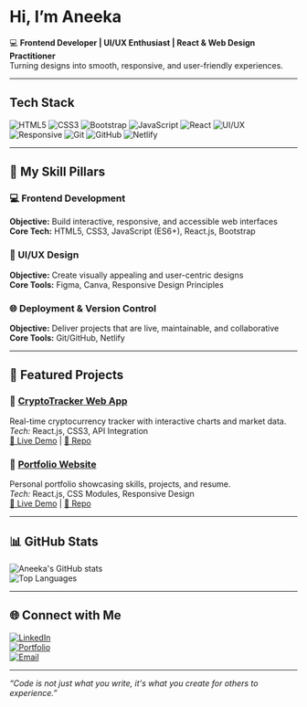 # Hi, I’m Aneeka  
💻 **Frontend Developer | UI/UX Enthusiast | React & Web Design Practitioner**  
Turning designs into smooth, responsive, and user-friendly experiences.

---

##  Tech Stack

![HTML5](https://img.shields.io/badge/HTML5-E34F26?style=for-the-badge&logo=html5&logoColor=white)
![CSS3](https://img.shields.io/badge/CSS3-1572B6?style=for-the-badge&logo=css3&logoColor=white)
![Bootstrap](https://img.shields.io/badge/Bootstrap-7952B3?style=for-the-badge&logo=bootstrap&logoColor=white)
![JavaScript](https://img.shields.io/badge/JavaScript-F7DF1E?style=for-the-badge&logo=javascript&logoColor=black)
![React](https://img.shields.io/badge/React.js-20232A?style=for-the-badge&logo=react&logoColor=61DAFB)
![UI/UX](https://img.shields.io/badge/UI%2FUX-FF69B4?style=for-the-badge&logo=figma&logoColor=white)
![Responsive](https://img.shields.io/badge/Responsive%20Design-00C7B7?style=for-the-badge)
![Git](https://img.shields.io/badge/Git-F05032?style=for-the-badge&logo=git&logoColor=white)
![GitHub](https://img.shields.io/badge/GitHub-181717?style=for-the-badge&logo=github&logoColor=white)
![Netlify](https://img.shields.io/badge/Netlify-00C7B7?style=for-the-badge&logo=netlify&logoColor=white)

---

## 🎯 My Skill Pillars

### 💻 Frontend Development
**Objective:** Build interactive, responsive, and accessible web interfaces  
**Core Tech:** HTML5, CSS3, JavaScript (ES6+), React.js, Bootstrap

### 🎨 UI/UX Design
**Objective:** Create visually appealing and user-centric designs  
**Core Tools:** Figma, Canva, Responsive Design Principles  

### 🌐 Deployment & Version Control
**Objective:** Deliver projects that are live, maintainable, and collaborative  
**Core Tools:** Git/GitHub, Netlify

---

## 📌 Featured Projects

### 🔹 [CryptoTracker Web App](https://cryptopricetracks.netlify.app/)  
Real-time cryptocurrency tracker with interactive charts and market data.  
*Tech:* React.js, CSS3, API Integration  
[🔗 Live Demo](https://cryptopricetracks.netlify.app/) | [📂 Repo](https://github.com/aneeka026/CryptoTracker-Project)  

### 🔹 [Portfolio Website](https://anee-portfolio.netlify.app/)  
Personal portfolio showcasing skills, projects, and resume.  
*Tech:* React.js, CSS Modules, Responsive Design  
[🔗 Live Demo](https://anee-portfolio.netlify.app/) | [📂 Repo](https://github.com/aneeka026/My-Portfolio)  

---

## 📊 GitHub Stats

![Aneeka's GitHub stats](https://github-readme-stats.vercel.app/api?username=aneeka026&show_icons=true&theme=tokyonight)  
![Top Languages](https://github-readme-stats.vercel.app/api/top-langs/?username=aneeka026&layout=compact&theme=tokyonight)

---

## 🌐 Connect with Me

[![LinkedIn](https://img.shields.io/badge/LinkedIn-0077B5?style=for-the-badge&logo=linkedin&logoColor=white)](https://www.linkedin.com/in/aneeka-a74166204/)  
[![Portfolio](https://img.shields.io/badge/Portfolio-000000?style=for-the-badge&logo=vercel&logoColor=white)](https://anee-portfolio.netlify.app/)  
[![Email](https://img.shields.io/badge/Email-D14836?style=for-the-badge&logo=gmail&logoColor=white)](mailto:aneeka.0026@gmail.com)  

---

*“Code is not just what you write, it's what you create for others to experience.”*
